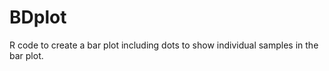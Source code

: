 # BDplot

R code to create a bar plot including dots to show individual samples in the bar plot. 


